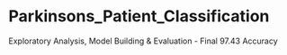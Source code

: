 # Parkinsons_Patient_Classification
Exploratory Analysis, Model Building &amp; Evaluation - Final 97.43 Accuracy
